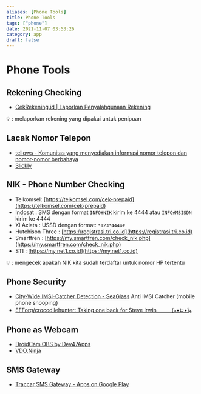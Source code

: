 ```yaml
---
aliases: [Phone Tools]
title: Phone Tools
tags: ["phone"]
date: 2021-11-07 03:53:26
category: app
draft: false
---
```


# Phone Tools

## Rekening Checking

- [CekRekening.id | Laporkan Penyalahgunaan Rekening](https://cekrekening.id/)

💡 : melaporkan rekening yang dipakai untuk penipuan

## Lacak Nomor Telepon

- [tellows - Komunitas yang menyediakan informasi nomor telepon dan nomor-nomor berbahaya](https://id.tellows.net/)
- [Slickly](https://slick.ly/id)

## NIK - Phone Number Checking

- Telkomsel: [https://telkomsel.com/cek-prepaid](https://telkomsel.com/cek-prepaid)
- Indosat : SMS dengan format `INFO#NIK` kirim ke 4444 atau `INFO#MSISDN` kirim ke 4444
- Xl Axiata : USSD dengan format: `*123*4444#`
- Hutchison Three : [https://registrasi.tri.co.id](https://registrasi.tri.co.id)
- Smartfren : [https://my.smartfren.com/check_nik.php](https://my.smartfren.com/check_nik.php)
- STI : [https://my.net1.co.id](https://my.net1.co.id)

💡 : mengecek apakah NIK kita sudah terdaftar untuk nomor HP tertentu

## Phone Security

- [City-Wide IMSI-Catcher Detection - SeaGlass](https://seaglass.cs.washington.edu/) Anti IMSI Catcher (mobile phone snooping)
- [EFForg/crocodilehunter: Taking one back for Steve Irwin 　 　 (๑•̀ㅂ•́)و](https://github.com/EFForg/crocodilehunter)

## Phone as Webcam

- [DroidCam OBS by Dev47Apps](https://www.dev47apps.com/obs/)
- [VDO.Ninja](https://vdo.ninja/)

## SMS Gateway

- [Traccar SMS Gateway - Apps on Google Play](https://play.google.com/store/apps/details?id=org.traccar.gateway)
